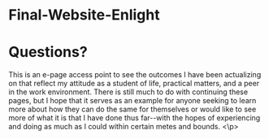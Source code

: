 # Final-Website-Enlight

<h1> Questions? </h2>
<p> This is an e-page access point to see the outcomes I have been actualizing on that reflect my attitude as a student of life, practical matters, and a peer in the work environment. There is still much to do with continuing these pages, but I hope that it serves as an example for anyone seeking to learn more about how they can do the same for themselves or would like to see more of what it is that I have done thus far--with the hopes of experiencing and doing as much as I could within certain metes and bounds. <\p>
  
  
